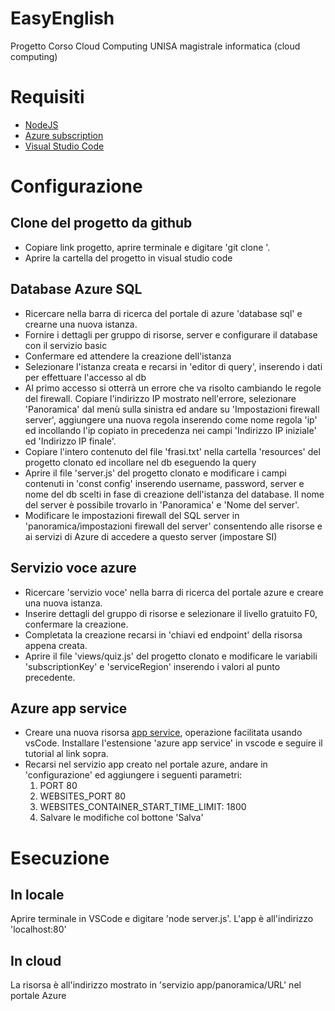 # EasyEnglish
Progetto Corso Cloud Computing UNISA magistrale informatica (cloud computing)


# Requisiti
- [NodeJS](https://nodejs.org/it/download/)
- [Azure subscription](https://portal.azure.com/)
- [Visual Studio Code](https://code.visualstudio.com/)


# Configurazione

## Clone del progetto da github
- Copiare link progetto, aprire terminale e digitare 'git clone <linkdelprogetto>'. 
- Aprire la cartella del progetto in visual studio code


## Database Azure SQL
- Ricercare nella barra di ricerca del portale di azure 'database sql' e crearne una nuova istanza.
- Fornire i dettagli per gruppo di risorse, server e configurare il database con il servizio basic
- Confermare ed attendere la creazione dell'istanza
- Selezionare l'istanza creata e recarsi in 'editor di query', inserendo i dati per effettuare l'accesso al db
- Al primo accesso si otterrà un errore che va risolto cambiando le regole del firewall. Copiare l'indirizzo IP mostrato nell'errore, selezionare 'Panoramica' dal menù sulla sinistra ed andare su 'Impostazioni firewall server', aggiungere una nuova regola inserendo come nome regola 'ip' ed incollando l'ip copiato in precedenza nei campi 'Indirizzo IP iniziale' ed 'Indirizzo IP finale'.
- Copiare l'intero contenuto del file 'frasi.txt' nella cartella 'resources' del progetto clonato ed incollare nel db eseguendo la query
- Aprire il file 'server.js' del progetto clonato e modificare i campi contenuti in 'const config' inserendo username, password, server e nome del db scelti in fase di creazione dell'istanza del database. Il nome del server è possibile trovarlo in 'Panoramica' e 'Nome del server'.
- Modificare le impostazioni firewall del SQL server in 'panoramica/impostazioni firewall del server' consentendo alle risorse e ai servizi di Azure di accedere a questo server (impostare SI)

  
## Servizio voce azure
- Ricercare 'servizio voce' nella barra di ricerca del portale azure e creare una nuova istanza.
- Inserire dettagli del gruppo di risorse e selezionare il livello gratuito F0, confermare la creazione.
- Completata la creazione recarsi in 'chiavi ed endpoint' della risorsa appena creata.
- Aprire il file 'views/quiz.js' del progetto clonato e modificare le variabili 'subscriptionKey' e 'serviceRegion' inserendo i valori al punto precedente.

  
## Azure app service
- Creare una nuova risorsa [app service](https://docs.microsoft.com/it-it/azure/app-service/quickstart-nodejs?tabs=linux&pivots=development-environment-vscode), operazione facilitata usando vsCode. Installare l'estensione 'azure app service' in vscode e seguire il tutorial al link sopra.
- Recarsi nel servizio app creato nel portale azure, andare in 'configurazione' ed aggiungere i seguenti parametri:
  1. PORT 80
  2. WEBSITES_PORT 80
  3. WEBSITES_CONTAINER_START_TIME_LIMIT: 1800 
  4. Salvare le modifiche col bottone 'Salva'

  
  
# Esecuzione
## In locale
Aprire terminale in VSCode e digitare 'node server.js'.
L'app è all'indirizzo 'localhost:80'
  
## In cloud
La risorsa è all'indirizzo mostrato in 'servizio app/panoramica/URL' nel portale Azure
  
